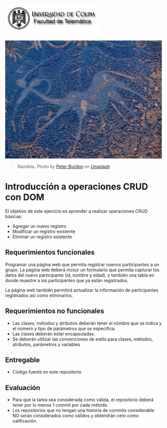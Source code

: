 ![Logo UCOL](img/ucol-logo.jpg)

![Portada](img/cover.jpg)
> Namibia. Photo by <a href="https://unsplash.com/@peterburdon?utm_source=unsplash&utm_medium=referral&utm_content=creditCopyText">Peter Burdon</a> on <a href="https://unsplash.com/t/history?utm_source=unsplash&utm_medium=referral&utm_content=creditCopyText">Unsplash</a>
  
# Introducción a operaciones CRUD con DOM

El objetivo de este ejercicio es aprender a realizar operaciones CRUD básicas:

- Agregar un nuevo registro
- Modificar un registro existente
- Eliminar un registro existente
  
## Requerimientos funcionales

Programar una página web que permita registrar nuevos participantes a un grupo. La página web deberá incluir un formulario que permita capturar los datos del nuevo participante (id, nombre y edad), y también una tabla en donde muestre a los participantes que ya están registrados.

La página web también permitirá actualizar la información de participantes registrados así como eliminarlos.

## Requerimientos no funcionales

- Las clases, métodos y atributos deberán tener el nómbre que se indica y el número y tipo de parámetros que se especifica.
- Las clases deberán estar encapsuladas.
- Se deberán utilizar las convenciones de estilo para clases, métodos, atributos, parámetros y variables

## Entregable

- Código fuente en este repositorio
  
## Evaluación

- Para que la tarea sea considerada como válida, el repositorio deberá tener por lo menos 1 commit por cada método.
- Los repositorios que no tengan una historia de commits considerable NO serán considerados como válidos y obtendrán cero como calificación.
  